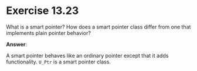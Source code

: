 # Exercise 13.23

What is a smart pointer? How does a smart pointer class differ from one that implements plain pointer behavior?

**Answer**:

A smart pointer behaves like an ordinary pointer except that it adds functionality. `U_Ptr` is a smart pointer class.